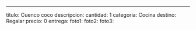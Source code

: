 ---
titulo: Cuenco coco
descripcion: 
cantidad: 1
categoria: Cocina
destino: Regalar
precio: 0
entrega: 
foto1: 
foto2: 
foto3: 
